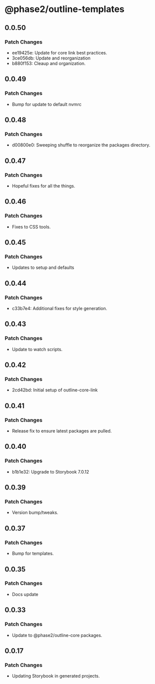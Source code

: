 # @phase2/outline-templates

## 0.0.50

### Patch Changes

- ee19425e: Update for core link best practices.
- 3ce056db: Update and reorganization
- b880f153: Cleaup and organization.

## 0.0.49

### Patch Changes

- Bump for update to default nvmrc

## 0.0.48

### Patch Changes

- d00800e0: Sweeping shuffle to reorganize the packages directory.

## 0.0.47

### Patch Changes

- Hopeful fixes for all the things.

## 0.0.46

### Patch Changes

- Fixes to CSS tools.

## 0.0.45

### Patch Changes

- Updates to setup and defaults

## 0.0.44

### Patch Changes

- c33b7e4: Additional fixes for style generation.

## 0.0.43

### Patch Changes

- Update to watch scripts.

## 0.0.42

### Patch Changes

- 2cd42bd: Initial setup of outline-core-link

## 0.0.41

### Patch Changes

- Release fix to ensure latest packages are pulled.

## 0.0.40

### Patch Changes

- b1b1e32: Upgrade to Storybook 7.0.12

## 0.0.39

### Patch Changes

- Version bump/tweaks.

## 0.0.37

### Patch Changes

- Bump for templates.

## 0.0.35

### Patch Changes

- Docs update

## 0.0.33

### Patch Changes

- Update to @phase2/outline-core packages.

## 0.0.17

### Patch Changes

- Updating Storybook in generated projects.
